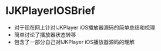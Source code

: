 # IJKPlayerIOSBrief

- 对于现在网上针对IJKPlayer iOS播放器源码的简单总结和梳理
- 简单讨论了播放器状态转移
- 包含了一部分自己对IJKPlayer iOS播放器源码的理解

